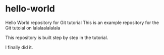 # hello-world
Hello World repository for Git tutorial
This is an example repository for the Git tutoial on 
lalalaalalalala

This repository is built step by step in the tutorial.

I finally did it.
